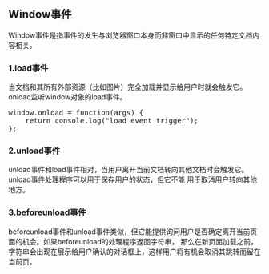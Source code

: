 ## Window事件

Window事件是指事件的发生与浏览器窗口本身而非窗口中显示的任何特定文档内容相关。

### 1.load事件

当文档和其所有外部资源（比如图片）完全加载并显示给用户时就会触发它。onload监听window对象的load事件。

<pre>
window.onload = function(args) {
    return console.log("load event trigger");
};
</pre>

### 2.unload事件

unload事件和load事件相对，当用户离开当前文档转向其他文档时会触发它。unload事件处理程序可以用于保存用户的状态，但它不能
用于取消用户转向其他地方。

### 3.beforeunload事件

beforeunload事件和unload事件类似，但它能提供询问用户是否确定离开当前页面的机会。如果beforeunload的处理程序返回字符串，
那么在新页面加载之前，字符串会出现在展示给用户确认的对话框上，这样用户将有机会取消其跳转而留在当前页。
